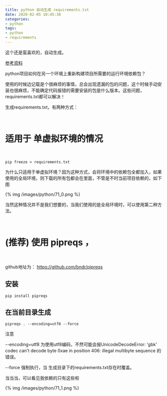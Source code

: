```yaml
---
title: python 自动生成 requirements.txt
date: 2020-02-05 10:45:38
categories:
- python
tags:
- python
- requirements
---
```

这个还是蛮喜欢的，自动生成。

<!-- more -->

[参考资料](https://www.jb51.net/article/170248.htm)

python项目如何在另一个环境上重新构建项目所需要的运行环境依赖包？

使用的时候边记载是个很麻烦的事情，总会出现遗漏的包的问题，这个时候手动安装也很麻烦，不能确定代码报错的需要安装的包是什么版本。这些问题，requirements.txt都可以解决！

生成requirements.txt，有两种方式：

<br/>

# 适用于 单虚拟环境的情况

<br/>

	pip freeze > requirements.txt

为什么只适用于单虚拟环境？因为这种方式，会将环境中的依赖包全都加入，如果使用的全局环境，则下载的所有包都会在里面，不管是不时当前项目依赖的，如下图

{% img /images/python/71_0.png %}

当然这种情况并不是我们想要的，当我们使用的是全局环境时，可以使用第二种方法。

<br/>

# (推荐) 使用 pipreqs ，

<br/>

github地址为： https://github.com/bndr/pipreqs


## 安装

	pip install pipreqs

## 在当前目录生成

	pipreqs . --encoding=utf8 --force

注意 

--encoding=utf8 为使用utf8编码，不然可能会报UnicodeDecodeError: 'gbk' codec can't decode byte 0xae in position 406: illegal multibyte sequence 的错误。

--force 强制执行，当 生成目录下的requirements.txt存在时覆盖。

当当当，可以看见我依赖的只有这些啦

{% img /images/python/71_1.png %}